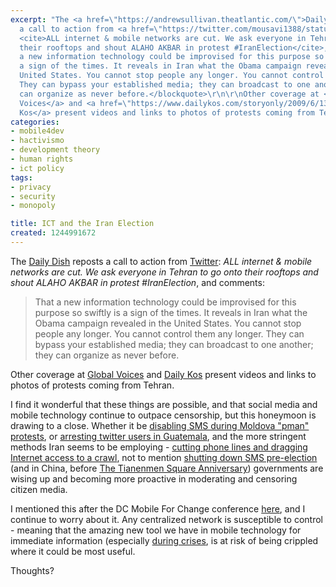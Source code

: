```yaml
---
excerpt: "The <a href=\"https://andrewsullivan.theatlantic.com/\">Daily Dish</a> reposts
  a call to action from <a href=\"https://twitter.com/mousavi1388/status/2156978753\">Twitter</a>:
  <cite>ALL internet & mobile networks are cut. We ask everyone in Tehran to go onto
  their rooftops and shout ALAHO AKBAR in protest #IranElection</cite>, and comments:\r\n<blockquote>That
  a new information technology could be improvised for this purpose so swiftly is
  a sign of the times. It reveals in Iran what the Obama campaign revealed in the
  United States. You cannot stop people any longer. You cannot control them any longer.
  They can bypass your established media; they can broadcast to one another; they
  can organize as never before.</blockquote>\r\n\r\nOther coverage at <a href=\"https://globalvoicesonline.org/2009/06/13/iran-storm-of-protest-after-election/\">Global
  Voices</a> and <a href=\"https://www.dailykos.com/storyonly/2009/6/13/742004/-Updated:-Breaking-Mousavi-Arrested:-Rafsanjani-Resigns,-Iranian-Police-Fleeing-from-Demonstrators\">Daily
  Kos</a> present videos and links to photos of protests coming from Tehran.\r\n"
categories:
- mobile4dev
- hactivismo
- development theory
- human rights
- ict policy
tags:
- privacy
- security
- monopoly

title: ICT and the Iran Election
created: 1244991672
---
```

The <a href="https://andrewsullivan.theatlantic.com/">Daily Dish</a> reposts a call to action from <a href="https://twitter.com/mousavi1388/status/2156978753">Twitter</a>: <cite>ALL internet & mobile networks are cut. We ask everyone in Tehran to go onto their rooftops and shout ALAHO AKBAR in protest #IranElection</cite>, and comments:
<blockquote>That a new information technology could be improvised for this purpose so swiftly is a sign of the times. It reveals in Iran what the Obama campaign revealed in the United States. You cannot stop people any longer. You cannot control them any longer. They can bypass your established media; they can broadcast to one another; they can organize as never before.</blockquote>

Other coverage at <a href="https://globalvoicesonline.org/2009/06/13/iran-storm-of-protest-after-election/">Global Voices</a> and <a href="https://www.dailykos.com/storyonly/2009/6/13/742004/-Updated:-Breaking-Mousavi-Arrested:-Rafsanjani-Resigns,-Iranian-Police-Fleeing-from-Demonstrators">Daily Kos</a> present videos and links to photos of protests coming from Tehran.
<!--break-->
I find it wonderful that these things are possible, and that social media and mobile technology continue to outpace censorship, but this honeymoon is drawing to a close.  Whether it be <a href="https://joncamfield.com/blog/2009.04/twittering_about_a_revolution.html">disabling SMS during Moldova "pman" protests</a>, or <a href="https://joncamfield.com/blog/2009.05/update_on_guatemala_twitter_ar.html">arresting twitter users in Guatemala</a>, and the more stringent methods Iran seems to be employing - <a href="https://www.dailykos.com/storyonly/2009/6/13/742004/-Updated:-Breaking-Mousavi-Arrested:-Rafsanjani-Resigns,-Iranian-Police-Fleeing-from-Demonstrators">cutting phone lines and dragging Internet access to a crawl</a>, not to mention <a href="https://www.boingboing.net/2009/06/13/iran-sms-networks-my.html">shutting down SMS pre-election</a> (and in China, before <a href="https://www.pcworld.com/article/165914/china_blocks_twitter_ahead_of_tiananmen_anniversary.html">The Tianenmen Square Anniversary</a>) governments are wising up and becoming more proactive in moderating and censoring citizen media.

I mentioned this after the DC Mobile For Change conference <a href="https://joncamfield.com/blog/2009.05/after_the_sms_honeymoon_update.html">here</a>, and I continue to worry about it.  Any centralized network is susceptible to control - meaning that the amazing new tool we have in mobile technology for immediate information (especially <a href="https://crisiscamp.org/">during crises</a>, is at risk of being crippled where it could be most useful.

Thoughts?
